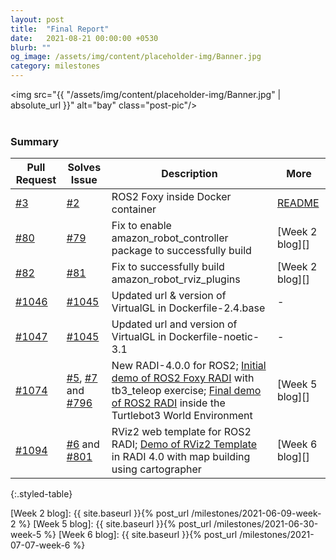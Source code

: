 ```yaml
---
layout: post
title:  "Final Report"
date:   2021-08-21 00:00:00 +0530
blurb: ""
og_image: /assets/img/content/placeholder-img/Banner.jpg
category: milestones
---
```


<img src="{{ "/assets/img/content/placeholder-img/Banner.jpg" | absolute_url }}" alt="bay" class="post-pic"/>
<br />
<br />

### Summary

Pull Request | Solves Issue | Description | More
--- | --- | --- | ---
[#3][] | [#2][] | ROS2 Foxy inside Docker container | [README]
[#80][] | [#79][] | Fix to enable amazon_robot_controller package to successfully build | [Week 2 blog][]
[#82][] | [#81][] | Fix to successfully build amazon_robot_rviz_plugins | [Week 2 blog][]
[#1046][] | [#1045][] | Updated url & version of VirtualGL in Dockerfile-2.4.base | -
[#1047][] | [#1045][] | Updated url and version of VirtualGL in Dockerfile-noetic-3.1 | -
[#1074][] | [#5][], [#7][] and [#796][] | New RADI-4.0.0 for ROS2; [Initial demo of ROS2 Foxy RADI](https://www.youtube.com/watch?v=61k0kLDCaqg) with tb3_teleop exercise; [Final demo of ROS2 RADI](https://www.youtube.com/watch?v=L1PU13AawNE) inside the Turtlebot3 World Environment | [Week 5 blog][]
[#1094][] | [#6][] and [#801][] | RViz2 web template for ROS2 RADI; [Demo of RViz2 Template](https://www.youtube.com/watch?v=myTJV5xwdaA) in RADI 4.0 with map building using cartographer | [Week 6 blog][]
{:.styled-table}



[#1]: https://github.com/TheRoboticsClub/gsoc2021-Siddharth_Saha/issues/1 "Issue #1"
[#2]: https://github.com/TheRoboticsClub/gsoc2021-Siddharth_Saha/issues/2 "Issue #2"
[gsoc blog site]: https://theroboticsclub.github.io/gsoc2021-Siddharth_Saha/
[#3]: https://github.com/TheRoboticsClub/gsoc2021-Siddharth_Saha/pull/3 "Pull #3"
[README]: https://github.com/TheRoboticsClub/gsoc2021-Siddharth_Saha/blob/main/README.md#steps-to-replicate

[#79]: https://github.com/JdeRobot/CustomRobots/issues/79 "Issue #79"
[#81]: https://github.com/JdeRobot/CustomRobots/issues/81 "Issue #81"
[#80]: https://github.com/JdeRobot/CustomRobots/pull/80 "Pull #80"
[#82]: https://github.com/JdeRobot/CustomRobots/pull/82 "Pull #82"



[#5]: https://github.com/TheRoboticsClub/gsoc2021-Siddharth_Saha/issues/5 "Issue #5"
[#796]: https://github.com/JdeRobot/RoboticsAcademy/issues/796 "Issue #796"
[#1045]: https://github.com/JdeRobot/RoboticsAcademy/issues/1045 "Issue #1045"
[#1046]: https://github.com/JdeRobot/RoboticsAcademy/pull/1046 "Pull request #1046"
[#1047]: https://github.com/JdeRobot/RoboticsAcademy/pull/1047 "Pull request #1047"


[#6]: https://github.com/TheRoboticsClub/gsoc2021-Siddharth_Saha/issues/6 "Issue #6"
[#7]: https://github.com/TheRoboticsClub/gsoc2021-Siddharth_Saha/issues/7 "Issue #7"
[#801]: https://github.com/JdeRobot/RoboticsAcademy/issues/801 "Issue #801"
[#1074]: https://github.com/JdeRobot/RoboticsAcademy/pull/1074 "Pull request #1074"


[#1094]: https://github.com/JdeRobot/RoboticsAcademy/pull/1094 "Pull request #1094"


[#8]: https://github.com/TheRoboticsClub/gsoc2021-Siddharth_Saha/issues/8 "Issue #8"
[#1126]: https://github.com/JdeRobot/RoboticsAcademy/issues/1126 "Issue #1126"




[Week 2 blog]: {{ site.baseurl }}{% post_url /milestones/2021-06-09-week-2 %}
[Week 5 blog]: {{ site.baseurl }}{% post_url /milestones/2021-06-30-week-5 %}
[Week 6 blog]: {{ site.baseurl }}{% post_url /milestones/2021-07-07-week-6 %}